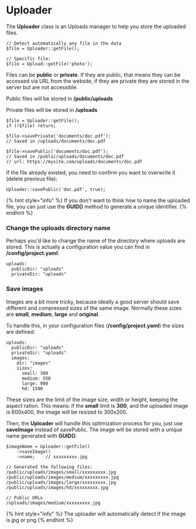 # Uploader

The **Uploader** class is an Uploads manager to help you store the uploaded files.

```
// Detect automatically any file in the data
$file = Uploader::getFile();

// Specific file:
$file = Upload::getFile('photo');
```

Files can be **public** or **private**. If they are public, that means they can be accessed via URL from the website, if they are private they are stored in the server but are not accessible.

Public files will be stored in **/public/uploads**

Private files will be stored in **/uploads**

```
$file = Uploader::getFile();
if (!$file) return;

$file->savePrivate('documents/doc.pdf');
// Saved in /uploads/documents/doc.pdf

$file->savePublic('documents/doc.pdf');
// Saved in /public/uploads/documents/doc.pdf
// url: https://mysite.com/uploads/documents/doc.pdf
```

If the file already existed, you need to confirm you want to overwrite it (delete previous file):

```
Uploader::savePublic('doc.pdf', true);
```

{% hint style="info" %}
If you don't want to think how to name the uploaded file, you can just use the **GUID()** method to generate a unique identifier.
{% endhint %}

### Change the uploads directory name

Perhaps you'd like to change the name of the directory where uploads are stored. This is actually a configuration value you can find in **/config/project.yaml**:

```
uploads:
  publicDir: "uploads"
  privateDir: "uploads"
```

### Save images

Images are a bit more tricky, because ideally a good server should save different and compressed sizes of the same image. Normally these sizes are **small**, **medium**, **large** and **original**.

To handle this, in your configuration files (**/config/project.yaml**) the sizes are defined:

```
uploads:
  publicDir: "uploads"
  privateDir: "uploads"
  images:
    dir: "images"
    sizes:
      small: 300
      medium: 550
      large: 900
      hd: 1500
```

These sizes are the limit of the image size, width or height, keeping the aspect ration. This means: if the **small** limit is **300**, and the uploaded image is 600x400, the image will be resized to 300x200.

Then, the **Uploader** will handle this optimization process for you, just use **saveImage** instead of savePublic. The image will be stored with a unique name generated with **GUID()**:

```
$imageName = Uploader::getFile()
    ->saveImage()
    ->name;    // xxxxxxxxx.jpg

// Generated the following files:
/public/uploads/images/small/xxxxxxxxx.jpg
/public/uploads/images/medium/xxxxxxxxx.jpg
/public/uploads/images/large/xxxxxxxxx.jpg
/public/uploads/images/hd/xxxxxxxxx.jpg

// Public URLs
/uploads/images/medium/xxxxxxxxx.jpg
```

{% hint style="info" %}
The uploader will automatically detect if the image is jpg or png
{% endhint %}
